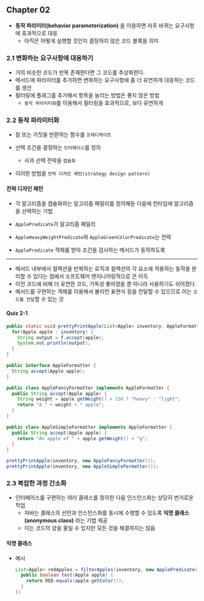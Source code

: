 ## Chapter 02

- **동작 파라미터(behavior parameterization)** 을 이용하면 자주 바뀌는 요구사항에 효과적으로 대응
  - 아직은 어떻게 실행할 것인지 결정하지 않은 코드 블록을 의미



### 2.1 변화하는 요구사항에 대응하기

- 거의 비슷한 코드가 반복 존재한다면 그 코드를 추상화한다.
- 메서드에 파라미터를 추가하면 변화하는 요구사항에 좀 더 유연하게 대응하는 코드를 생산
- 필터링에 플래그를 추가해서 항목을 늘리는 방법은 좋지 않은 방법
  - `동작 파라미터화`를 이용해서 필터링을 효과적으로, 보다 유연하게



### 2.2 동작 파라미터화

- 참 또는 거짓을 반환하는 함수를 `프레디케이트`
- 선택 조건을 결정하는 `인터페이스`를 정의
  - 사과 선택 전략을 `캡슐화`

- 이러한 방법을 `전략 디자인 패턴(strategy design pattern)`



#### 전략 디자인 패턴

- 각 알고리즘을 캡슐화하는 알고리즘 패밀리를 정의해둔 다음에 런타임에 알고리즘을 선택하는 기법
- `ApplePredicate`가 알고리즘 패밀리
- `AppleHeavyWeightPredicate`와 `AppleGreenColorPredicate`는 전략

- `ApplePredicate` 객체를 받아 조건을 검사하는 메서드가 동작하도록

---



- 메서드 내부에서 컬렉션을 반복하는 로직과 컬렉션의 각 요소에 적용하는 동작을 분리할 수 있다는 점에서 소프트웨어 엔지니어링적으로 큰 이득
- 이전 코드에 비해 더 유연한 코드, 가독성 좋아졌을 뿐 아니라 사용하기도 쉬어졌다.
- 메서드를 구현하는 객체를 이용해서 불리언 표현식 등을 전달할 수 있으므로 이는 `코드를 전달`할 수 있는 것



#### Quiz 2-1

``` java
public static void prettyPrintApple(List<Apple> inventory, AppleFormatter f) {
  for(Apple apple : inventory) {
    String output = f.accept(apple);
    System.out.println(output);
  }
}

public interface AppleFormatter {
  String accept(Apple apple);
}

public class AppleFancyFormatter implements AppleFormatter {
  public String accept(Apple apple) {
    String weight = apple.getWeight() > 150 ? "heavy" : "light";
    return "A " + weight + " apple";
  }
}

public class AppleSimpleFormatter implements AppleFormatter {
  public String accept(Apple apple) {
    return "An apple of " + apple.getWeight() + "g"; 
  }
}

prettyPrintApple(inventory, new AppleFancyFormatter());
prettyPrintApple(inventory, new AppleSimpleFormatter());
```



### 2.3 복잡한 과정 간소화

- 인터페이스를 구현하는 여러 클래스를 정의한 다음 인스턴스화는 상당히 번거로운 작업
  - 자바는 클래스의 선언과 인스턴스화를 동시에 수행할 수 있도록 **익명 클래스(anonymous class)** 라는 기법 제공
  - 이는 코드의 양을 줄일 수 있지만 모든 것을 해결하지는 않음



#### 익명 클래스

- 예시

  ```java
  List<Apple> redApples = filterApples(inventory, new ApplePredicate() {
    public boolean test(Apple apple) {
      return RED.equals(apple.getColor());
    }
  })
  ```